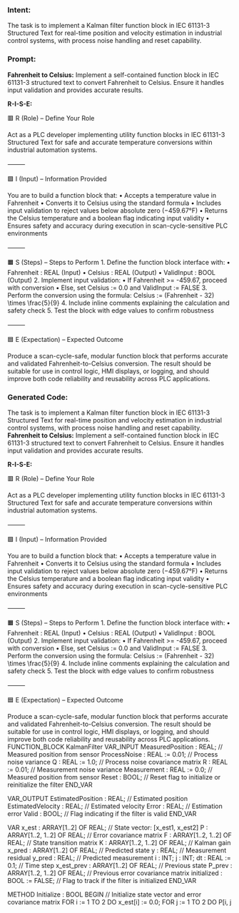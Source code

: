 ### Intent:
The task is to implement a Kalman filter function block in IEC 61131-3 Structured Text for real-time position and velocity estimation in industrial control systems, with process noise handling and reset capability.

### Prompt:
**Fahrenheit to Celsius:**
Implement a self-contained function block in IEC 61131-3 structured text to convert Fahrenheit to Celsius. Ensure it handles input validation and provides accurate results.

**R-I-S-E:**

🟥 R (Role) – Define Your Role

Act as a PLC developer implementing utility function blocks in IEC 61131-3 Structured Text for safe and accurate temperature conversions within industrial automation systems.

⸻

🟩 I (Input) – Information Provided

You are to build a function block that:
	•	Accepts a temperature value in Fahrenheit
	•	Converts it to Celsius using the standard formula
	•	Includes input validation to reject values below absolute zero (−459.67°F)
	•	Returns the Celsius temperature and a boolean flag indicating input validity
	•	Ensures safety and accuracy during execution in scan-cycle-sensitive PLC environments

⸻

🟧 S (Steps) – Steps to Perform
	1.	Define the function block interface with:
	•	Fahrenheit : REAL (Input)
	•	Celsius : REAL (Output)
	•	ValidInput : BOOL (Output)
	2.	Implement input validation:
	•	If Fahrenheit >= -459.67, proceed with conversion
	•	Else, set Celsius := 0.0 and ValidInput := FALSE
	3.	Perform the conversion using the formula:
Celsius := (Fahrenheit - 32) \times \frac{5}{9}
	4.	Include inline comments explaining the calculation and safety check
	5.	Test the block with edge values to confirm robustness

⸻

🟦 E (Expectation) – Expected Outcome

Produce a scan-cycle-safe, modular function block that performs accurate and validated Fahrenheit-to-Celsius conversion. The result should be suitable for use in control logic, HMI displays, or logging, and should improve both code reliability and reusability across PLC applications.

### Generated Code:
The task is to implement a Kalman filter function block in IEC 61131-3 Structured Text for real-time position and velocity estimation in industrial control systems, with process noise handling and reset capability.
**Fahrenheit to Celsius:**
Implement a self-contained function block in IEC 61131-3 structured text to convert Fahrenheit to Celsius. Ensure it handles input validation and provides accurate results.

**R-I-S-E:**

🟥 R (Role) – Define Your Role

Act as a PLC developer implementing utility function blocks in IEC 61131-3 Structured Text for safe and accurate temperature conversions within industrial automation systems.

⸻

🟩 I (Input) – Information Provided

You are to build a function block that:
	•	Accepts a temperature value in Fahrenheit
	•	Converts it to Celsius using the standard formula
	•	Includes input validation to reject values below absolute zero (−459.67°F)
	•	Returns the Celsius temperature and a boolean flag indicating input validity
	•	Ensures safety and accuracy during execution in scan-cycle-sensitive PLC environments

⸻

🟧 S (Steps) – Steps to Perform
	1.	Define the function block interface with:
	•	Fahrenheit : REAL (Input)
	•	Celsius : REAL (Output)
	•	ValidInput : BOOL (Output)
	2.	Implement input validation:
	•	If Fahrenheit >= -459.67, proceed with conversion
	•	Else, set Celsius := 0.0 and ValidInput := FALSE
	3.	Perform the conversion using the formula:
Celsius := (Fahrenheit - 32) \times \frac{5}{9}
	4.	Include inline comments explaining the calculation and safety check
	5.	Test the block with edge values to confirm robustness

⸻

🟦 E (Expectation) – Expected Outcome

Produce a scan-cycle-safe, modular function block that performs accurate and validated Fahrenheit-to-Celsius conversion. The result should be suitable for use in control logic, HMI displays, or logging, and should improve both code reliability and reusability across PLC applications.
FUNCTION_BLOCK KalmanFilter
VAR_INPUT
    MeasuredPosition : REAL; // Measured position from sensor
    ProcessNoise : REAL := 0.01; // Process noise variance
    Q : REAL := 1.0; // Process noise covariance matrix
    R : REAL := 0.01; // Measurement noise variance
    Measurement : REAL := 0.0; // Measured position from sensor
    Reset : BOOL; // Reset flag to initialize or reinitialize the filter
END_VAR

VAR_OUTPUT
    EstimatedPosition : REAL; // Estimated position
    EstimatedVelocity : REAL; // Estimated velocity
    Error : REAL; // Estimation error
    Valid : BOOL; // Flag indicating if the filter is valid
END_VAR

VAR
    x_est : ARRAY[1..2] OF REAL; // State vector: [x_est1, x_est2]
    P : ARRAY[1..2, 1..2] OF REAL; // Error covariance matrix
    F : ARRAY[1..2, 1..2] OF REAL; // State transition matrix
    K : ARRAY[1..2, 1..2] OF REAL; // Kalman gain
    x_pred : ARRAY[1..2] OF REAL; // Predicted state
    y : REAL; // Measurement residual
    y_pred : REAL; // Predicted measurement
    i : INT;
    j : INT;
    dt : REAL := 0.1; // Time step
    x_est_prev : ARRAY[1..2] OF REAL; // Previous state
    P_prev : ARRAY[1..2, 1..2] OF REAL; // Previous error covariance matrix
    initialized : BOOL := FALSE; // Flag to track if the filter is initialized
END_VAR

METHOD Initialize : BOOL
BEGIN
    // Initialize state vector and error covariance matrix
    FOR i := 1 TO 2 DO
        x_est[i] := 0.0;
        FOR j := 1 TO 2 DO
            P[i, j
